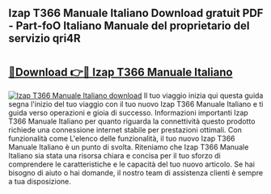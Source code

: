 ## Izap T366 Manuale Italiano Download gratuit PDF - Part-foO Italiano Manuale del proprietario del servizio qri4R

# <h2><a href="http://dfbpdr.blite.top/?on=Izap+T366+Manuale+Italiano">🔗Download 👉🔴 Izap T366 Manuale Italiano</a></h2>

[![Izap T366 Manuale Italiano download](https://i.imgur.com/lujVjoI.png)](http://dfbpdr.blite.top/?on=Izap+T366+Manuale+Italiano)
Il tuo viaggio inizia qui questa guida segna l'inizio del tuo viaggio con il tuo nuovo Izap T366 Manuale Italiano e ti guida verso operazioni e gioia di successo. Informazioni importanti Izap T366 Manuale Italiano per quanto riguarda la connettività questo prodotto richiede una connessione internet stabile per prestazioni ottimali. Con funzionalità come L'elenco delle funzionalità, il tuo nuovo Izap T366 Manuale Italiano è un punto di svolta. Riteniamo che Izap T366 Manuale Italiano sia stata una risorsa chiara e concisa per il tuo sforzo di comprendere le caratteristiche e le capacità del tuo nuovo articolo. Se hai bisogno di aiuto o hai domande, il nostro team di assistenza clienti è sempre a tua disposizione.
